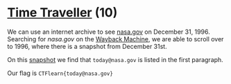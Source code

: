# [Time Traveller](https://ctflearn.com/challenge/1072) (10)
We can use an internet archive to see [nasa.gov](https://nasa.gov) on December 31, 1996. <br />
Searching for *nasa.gov* on the [Wayback Machine](https://archive.org/web/), we are able to scroll over to 1996, where there is a snapshot from December 31st. <br />

On this [snapshot](https://web.archive.org/web/19961231235847/http://www.nasa.gov/) we find that `today@nasa.gov` is listed in the first paragraph. <br />

Our flag is `CTFlearn{today@nasa.gov}` <br />
